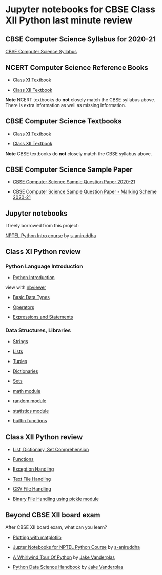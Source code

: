 # Jupyter notebooks for CBSE Class XII Python last minute review

## CBSE Computer Science Syllabus for 2020-21

[CBSE Computer Science Syllabus](http://cbseacademic.nic.in/web_material/CurriculumMain21/revisedsyllabi/SrSecondary/REVISEDComputer_Science_Sr.Sec_2020-21.pdf)

## NCERT Computer Science Reference Books

* [Class XI Textbook](https://ncert.nic.in/textbook.php?kecs1=0-11)

* [Class XII Textbook](https://ncert.nic.in/textbook.php?lecs1=0-13)

**Note** NCERT textbooks do **not** closely match the CBSE syllabus above. There is extra information as well as missing information.


## CBSE Computer Science Textbooks

* [Class XI Textbook](http://cbseacademic.nic.in/web_material/doc/cs/1_Computer-Science-Python-Book-Class-XI.pdf)

* [Class XII Textbook](http://cbseacademic.nic.in/web_material/doc/cs/2_Computer_Science_Python_ClassXII.pdf)

**Note** CBSE textbooks do **not** closely match the CBSE syllabus above.

## CBSE Computer Science Sample Paper

* [CBSE Computer Science Sample Question Paper 2020-21](http://cbseacademic.nic.in/web_material/SQP/ClassXII_2020_21/ComputerScience-SQP.pdf)

* [CBSE Computer Science Sample Question Paper - Marking Scheme 2020-21](http://cbseacademic.nic.in/web_material/SQP/ClassXII_2020_21/ComputerScience-MS.pdf)


## Jupyter notebooks

I freely borrowed from this project:

[NPTEL Python Intro course](https://github.com/s-aniruddha/Programming-Data-Structures-and-Algorithms-Using-Python-NPTEL)
by [s-aniruddha](https://github.com/s-aniruddha)

## Class XI Python review

### Python Language Introduction

* [Python Introduction](python_introduction.ipynb)

view with [nbviewer](https://nbviewer.jupyter.org/github/sundararajana/CBSE_XII_Python/blob/main/python_introduction.ipynb)

* [Basic Data Types](basic_data_types.ipynb)

* [Operators](operators.ipynb)

* [Expressions and Statements](expressions_and_statements.ipynb)

### Data Structures, Libraries

* [Strings](string.ipynb)

* [Lists](list.ipynb)

* [Tuples](tuple.ipynb)

* [Dictionaries](dictionary.ipynb)

* [Sets](set.ipynb)

* [math module](math_module.ipynb)

* [random module](random_module.ipynb)

* [statistics module](statistics_module.ipynb)

* [builtin functions](builtin_functions.ipynb)

## Class XII Python review

* [List, Dictionary, Set Comprehension](list_dict_set_comprehension.ipynb)

* [Functions](functions.ipynb)

* [Exception Handling](exception_handling.ipynb)

* [Text File Handling](text_file_handling.ipynb)

* [CSV File Handling](csv_file_handling.ipynb)

* [Binary File Handling using pickle module](pickle.ipynb)


## Beyond CBSE XII board exam

After CBSE XII board exam, what can you learn?

* [Plotting with matplotlib](matplotlib_introduction.ipynb)

* [Jupter Notebooks for NPTEL Python Course](https://github.com/s-aniruddha/Programming-Data-Structures-and-Algorithms-Using-Python-NPTEL) by [s-aniruddha](https://github.com/s-aniruddha)

* [A Whirlwind Tour Of Python](https://github.com/jakevdp/WhirlwindTourOfPython)
by [Jake Vanderplas](https://github.com/jakevdp)

* [Python Data Science Handbook](https://github.com/jakevdp/PythonDataScienceHandbook) by [Jake Vanderplas](https://github.com/jakevdp)
